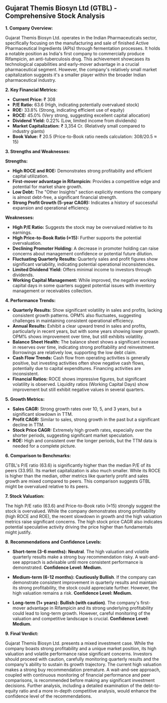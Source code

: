 ## Gujarat Themis Biosyn Ltd (GTBL) - Comprehensive Stock Analysis

**1. Company Overview:**

Gujarat Themis Biosyn Ltd. operates in the Indian Pharmaceuticals sector, specifically focusing on the manufacturing and sale of finished Active Pharmaceutical Ingredients (APIs) through fermentation processes.  It holds a notable position as India's first company to commercially produce Rifampicin, an anti-tuberculosis drug.  This achievement showcases its technological capabilities and early-mover advantage in a crucial pharmaceutical segment.  However, the company's relatively small market capitalization suggests it's a smaller player within the broader Indian pharmaceutical industry.

**2. Key Financial Metrics:**

* **Current Price:** ₹ 308
* **P/E Ratio:** 63.6 (High, indicating potentially overvalued stock)
* **ROE:** 33.8% (Strong, indicating efficient use of equity)
* **ROCE:** 45.0% (Very strong, suggesting excellent capital allocation)
* **Dividend Yield:** 0.22% (Low, limited income from dividends)
* **Market Capitalization:** ₹ 3,354 Cr. (Relatively small compared to industry giants)
* **Book Value:** ₹ 20.5 (Price-to-Book ratio needs calculation: 308/20.5 ≈ 15)


**3. Strengths and Weaknesses:**

**Strengths:**

* **High ROCE and ROE:** Demonstrates strong profitability and efficient capital utilization.
* **First-mover advantage in Rifampicin:** Provides a competitive edge and potential for market share growth.
* **Low Debt:**  The "Other Insights" section explicitly mentions the company is almost debt-free, a significant financial strength.
* **Strong Profit Growth (5-year CAGR):**  Indicates a history of successful expansion and operational efficiency.


**Weaknesses:**

* **High P/E Ratio:** Suggests the stock may be overvalued relative to its earnings.
* **High Price-to-Book Ratio (≈15):**  Further supports the potential overvaluation.
* **Declining Promoter Holding:**  A decrease in promoter holding can raise concerns about management confidence or potential future dilution.
* **Fluctuating Quarterly Results:**  Quarterly sales and profit figures show significant variability, indicating potential operational inconsistencies.
* **Limited Dividend Yield:**  Offers minimal income to investors through dividends.
* **Working Capital Management:** While improved, the negative working capital days in some quarters suggest potential issues with inventory management or receivables collection.


**4. Performance Trends:**

* **Quarterly Results:** Show significant volatility in sales and profits, lacking consistent growth patterns. OPM% also fluctuates, suggesting challenges in maintaining consistent operational efficiency.
* **Annual Results:** Exhibit a clear upward trend in sales and profits, particularly in recent years, but with some years showing lower growth. OPM% shows improvement over time, but still exhibits volatility.
* **Balance Sheet Health:**  The balance sheet shows a significant increase in reserves over time, indicating strong profitability and reinvestment.  Borrowings are relatively low, supporting the low debt claim.
* **Cash Flow Trends:**  Cash flow from operating activities is generally positive, but investing activities often show negative cash flows, potentially due to capital expenditures.  Financing activities are inconsistent.
* **Financial Ratios:** ROCE shows impressive figures, but significant volatility is observed.  Liquidity ratios (Working Capital Days) show improvement but still exhibit negative values in several quarters.


**5. Growth Metrics:**

* **Sales CAGR:**  Strong growth rates over 10, 5, and 3 years, but a significant slowdown in TTM.
* **Profit CAGR:** Similar to sales, strong growth in the past but a significant decline in TTM.
* **Stock Price CAGR:**  Extremely high growth rates, especially over the shorter periods, suggesting significant market speculation.
* **ROE:**  High and consistent over the longer periods, but the TTM data is needed for a complete picture.


**6. Comparison to Benchmarks:**

GTBL's P/E ratio (63.6) is significantly higher than the median P/E of its peers (33.95).  Its market capitalization is also much smaller.  While its ROCE is higher than the median, other metrics like quarterly profit and sales growth are mixed compared to peers.  This comparison suggests GTBL might be overvalued relative to its peers.


**7. Stock Valuation:**

The high P/E ratio (63.6) and Price-to-Book ratio (≈15) strongly suggest the stock is overvalued.  While the company demonstrates strong profitability (high ROCE and ROE), the recent slowdown in growth and the high valuation metrics raise significant concerns.  The high stock price CAGR also indicates potential speculative activity driving the price higher than fundamentals might justify.


**8. Recommendations and Confidence Levels:**

* **Short-term (3-6 months):** **Neutral**.  The high valuation and volatile quarterly results make a strong buy recommendation risky.  A wait-and-see approach is advisable until more consistent performance is demonstrated.  **Confidence Level: Medium.**

* **Medium-term (6-12 months):** **Cautiously Bullish**. If the company can demonstrate consistent improvement in quarterly results and maintain its strong profitability, the stock could appreciate further. However, the high valuation remains a risk. **Confidence Level: Medium.**

* **Long-term (1+ years):** **Bullish (with caution)**.  The company's first-mover advantage in Rifampicin and its strong underlying profitability could lead to long-term growth.  However, careful monitoring of the valuation and competitive landscape is crucial.  **Confidence Level: Medium.**


**9. Final Verdict:**

Gujarat Themis Biosyn Ltd. presents a mixed investment case.  While the company boasts strong profitability and a unique market position, its high valuation and volatile performance raise significant concerns.  Investors should proceed with caution, carefully monitoring quarterly results and the company's ability to sustain its growth trajectory.  The current high valuation makes a strong buy recommendation premature.  A wait-and-see approach, coupled with continuous monitoring of financial performance and peer comparisons, is recommended before making any significant investment decisions.  Further analysis, including a detailed examination of the debt-to-equity ratio and a more in-depth competitive analysis, would enhance the confidence level of the recommendations.
